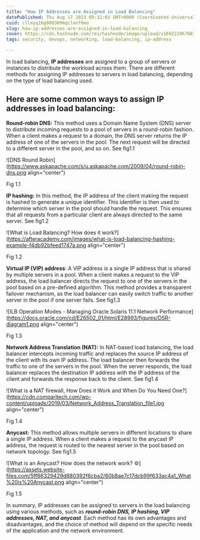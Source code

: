 ```yaml
---
title: "How IP Addresses are Assigned in Load Balancing"
datePublished: Thu Aug 17 2023 09:32:03 GMT+0000 (Coordinated Universal Time)
cuid: clleyq16g000309mqclanf6mo
slug: how-ip-addresses-are-assigned-in-load-balancing
cover: https://cdn.hashnode.com/res/hashnode/image/upload/v1692224678814/67028b73-b1c3-44c5-bef4-fa6a69d73328.png
tags: security, devops, networking, load-balancing, ip-address

---
```


In load balancing, **IP addresses** are assigned to a group of servers or instances to distribute the workload across them. There are different methods for assigning IP addresses to servers in load balancing, depending on the type of load balancing used.

## Here are some common ways to assign IP addresses in load balancing:

**Round-robin DNS:** This method uses a Domain Name System (DNS) server to distribute incoming requests to a pool of servers in a round-robin fashion. When a client makes a request to a domain, the DNS server returns the IP address of one of the servers in the pool. The next request will be directed to a different server in the pool, and so on. See fig1.1

![DNS Round Robin](https://www.askapache.com/s/u.askapache.com/2009/04/round-robin-dns.png align="center")

Fig 1.1

**IP hashing:** In this method, the IP address of the client making the request is hashed to generate a unique identifier. This identifier is then used to determine which server in the pool should handle the request. This ensures that all requests from a particular client are always directed to the same server. See fig1.2

![What is Load Balancing? How does it work?](https://afteracademy.com/images/what-is-load-balancing-hashing-example-f4db92bfeed1747a.png align="center")

Fig 1.2

**Virtual IP (VIP) address**: A VIP address is a single IP address that is shared by multiple servers in a pool. When a client makes a request to the VIP address, the load balancer directs the request to one of the servers in the pool based on a pre-defined algorithm. This method provides a transparent failover mechanism, as the load balancer can easily switch traffic to another server in the pool if one server fails. See fig1.3

![ILB Operation Modes - Managing Oracle Solaris 11.1 Network Performance](https://docs.oracle.com/cd/E26502_01/html/E28993/figures/DSR-diagram1.png align="center")

Fig 1.3

**Network Address Translation (NAT):** In NAT-based load balancing, the load balancer intercepts incoming traffic and replaces the source IP address of the client with its own IP address. The load balancer then forwards the traffic to one of the servers in the pool. When the server responds, the load balancer replaces the destination IP address with the IP address of the client and forwards the response back to the client. See fig1.4

![What is a NAT firewall, How Does it Work and When Do You Need One?](https://cdn.comparitech.com/wp-content/uploads/2019/03/Network_Address_Translation_file1.jpg align="center")

Fig 1.4

**Anycast:** This method allows multiple servers in different locations to share a single IP address. When a client makes a request to the anycast IP address, the request is routed to the nearest server in the pool based on network topology. See fig1.5

![What is an Anycast? How does the network work? ⚙️](https://assets.website-files.com/5ff66329429d880392f6cba2/60b8ae7c17dcb99f633ac4a1_What%20is%20Anycast.png align="center")

Fig 1.5

In summary, IP addresses can be assigned to servers in the load balancing using various methods, such as ***round-robin DNS, IP hashing, VIP addresses, NAT, and anycast***. Each method has its own advantages and disadvantages, and the choice of method will depend on the specific needs of the application and the network environment.